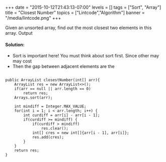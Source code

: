 +++
date = "2015-10-12T21:43:13-07:00"
levels = []
tags = ["Sort", "Array"]
title = "Closest Number"
topics = ["Lintcode","Algorithm"]
banner = "/media/lintcode.png"
+++

Given an unsorted array, find out the most closest two elements in this array. Output
<!--more-->

#### Solution:

- Sort is important here! You must think about sort first. Since other may may cost
- Then the gap between adjacent elements are the 

<pre>
<code class="java">
public ArrayList<int[]> closestNumber(int[] arr){
	ArrayList<int[]> res = new ArrayList<>();
	if(arr == null || arr.length == 0)
		return res;
	Arrays.sort(arr);

	int mindiff = Integer.MAX_VALUE;
	for(int i = 1; i < arr.length; i++) {
 		int curdiff = arr[i] - arr[i - 1];
 		if(curdiff >= mindiff) {
 			if(curdiff > mindiff)
 				res.clear();
 			int[] cres = new int[]{arr[i - 1], arr[i]};
 			res.add(cres);
 		}
	}
	return res;
}
</code>
</pre>